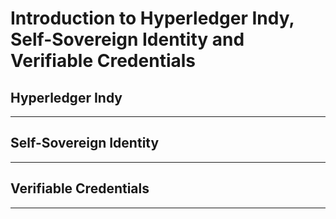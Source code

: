 
# Introduction to Hyperledger Indy, Self-Sovereign Identity and Verifiable Credentials

## Hyperledger Indy
---
## Self-Sovereign Identity
---
## Verifiable Credentials
---